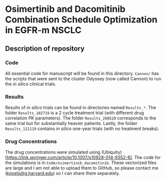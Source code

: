 # Osimertinib and Dacomitinib Combination Schedule Optimization in EGFR-m NSCLC

## Description of repository

### Code
All essential code for manuscript will be found in this directory. `Cannon/` has the scripts that were sent to the cluster Odyssey (now called Cannon) to run the *in silico* clinical trials.

### Results
Results of *in silico* trials can be found in directories named `Results_*`. The folder `Results_102719` is a 2 cycle treatment trial (with different drug correlation PK parameters). The folder `Results_200520` corresponds to the same trial but for substantially heavier patients. Lastly, the folder `Results_121119` contains *in silico* one-year trials (with no treatment breaks).

### Drug Concentrations
The drug concentrations were simulated using (Ubiquity)[https://link.springer.com/article/10.1007/s10928-014-9352-6]. The code for the simulations is in `Code/osimertinib_dacomitinib`. These vectorized files are large and I am not able to upload them to GitHub, so please contact me (kpoels@g.harvard.edu) so I can share them separately. 
 